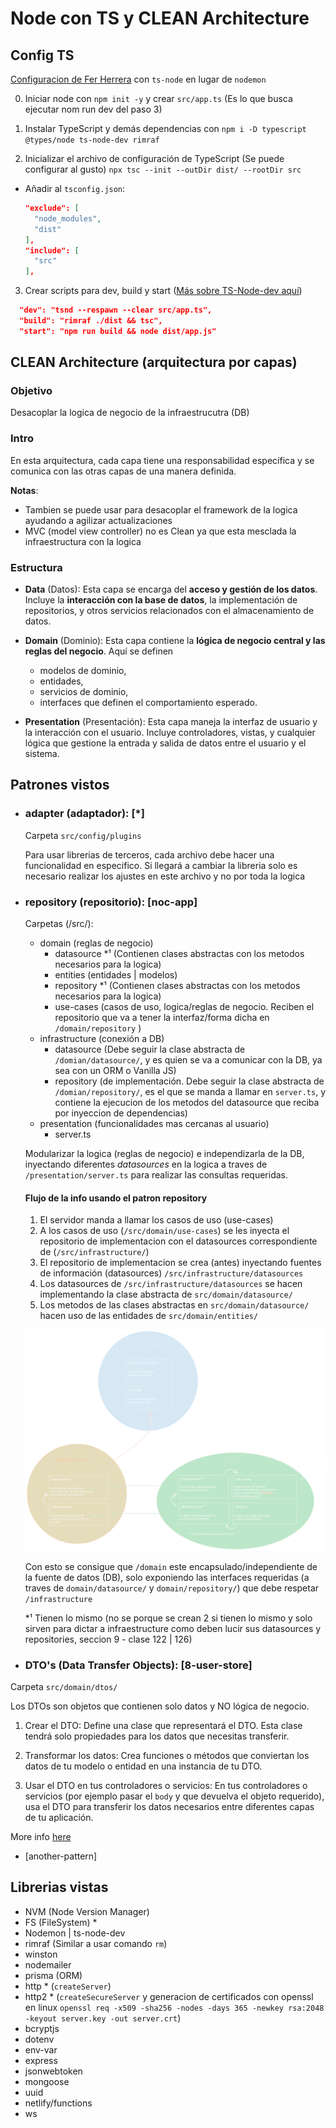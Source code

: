 # Node con TS y CLEAN Architecture


## Config TS
[Configuracion de Fer Herrera](https://gist.github.com/Klerith/3ba17e86dc4fabd8301a59699b9ffc0b) con `ts-node` en lugar de `nodemon`

0. Iniciar node con `npm init -y` y crear `src/app.ts` (Es lo que busca ejecutar nom run dev del paso 3)
  
1. Instalar TypeScript y demás dependencias con `npm i -D typescript @types/node ts-node-dev rimraf`
   
2. Inicializar el archivo de configuración de TypeScript (Se puede configurar al gusto) `npx tsc --init --outDir dist/ --rootDir src`
  - Añadir al `tsconfig.json`:
    ```json
    "exclude": [
      "node_modules",
      "dist"
    ],
    "include": [
      "src"
    ],
    ```
  
3. Crear scripts para dev, build y start ([Más sobre TS-Node-dev aquí](https://www.npmjs.com/package/ts-node-dev))
  ```json
    "dev": "tsnd --respawn --clear src/app.ts",
    "build": "rimraf ./dist && tsc",
    "start": "npm run build && node dist/app.js"
  ```



## CLEAN Architecture (arquitectura por capas)
### Objetivo 
Desacoplar la logica de negocio de la infraestrucutra (DB)

### Intro
En esta arquitectura, cada capa tiene una responsabilidad específica y se comunica con las otras capas de una manera definida.

**Notas**:
- Tambien se puede usar para desacoplar el framework de la logica ayudando a agilizar actualizaciones
- MVC (model view controller) no es Clean ya que esta mesclada la infraestructura con la logica


### Estructura
- **Data** (Datos): 
  Esta capa se encarga del **acceso y gestión de los datos**. Incluye la **interacción con la base de datos**, la implementación de repositorios, y otros servicios relacionados con el almacenamiento de datos.

- **Domain** (Dominio): 
  Esta capa contiene la **lógica de negocio central y las reglas del negocio**. Aquí se definen 
  - modelos de dominio, 
  - entidades, 
  - servicios de dominio,  
  - interfaces 
  que definen el comportamiento esperado.

- **Presentation** (Presentación): 
  Esta capa maneja la interfaz de usuario y la interacción con el usuario. Incluye controladores, vistas, y cualquier lógica que gestione la entrada y salida de datos entre el usuario y el sistema.



## Patrones vistos
- ### adapter (adaptador):    [*]
  Carpeta `src/config/plugins`

  Para usar librerias de terceros, cada archivo debe hacer una funcionalidad en especifico.
  Si llegará a cambiar la libreria solo es necesario realizar los ajustes en este archivo y no por toda la logica
  

- ### repository (repositorio):  [noc-app]
  Carpetas (/src/):
    - domain (reglas de negocio)
      - datasource *¹  (Contienen clases abstractas con los metodos necesarios para la logica)
      - entities (entidades | modelos)
      - repository *¹  (Contienen clases abstractas con los metodos necesarios para la logica)
      - use-cases (casos de uso, logica/reglas de negocio. Reciben el repositorio que va a tener la interfaz/forma dicha en `/domain/repository` ) 
    - infrastructure (conexión a DB)
      - datasource (Debe seguir la  clase abstracta de `/domian/datasource/`, y es quien se va a comunicar con la DB, ya sea con un ORM o Vanilla JS)
      - repository (de implementación. Debe seguir la clase abstracta de `/domian/repository/`, es el que se manda a llamar en `server.ts`, y contiene la ejecucion de los metodos del datasource que reciba por inyeccion de dependencias)
    - presentation (funcionalidades mas cercanas al usuario)
      - server.ts
  
  Modularizar la logica (reglas de negocio) e independizarla de la DB, inyectando diferentes *datasources* en la logica a traves de `/presentation/server.ts` para realizar las consultas requeridas.

  #### Flujo de la info usando el patron repository
  1. El servidor manda a llamar los casos de uso (use-cases)
  2. A los casos de uso (`/src/domain/use-cases`) se les inyecta el repositorio de implementacion con el datasources correspondiente de (`/src/infrastructure/`)
  3. El repositorio de implementacion se crea (antes) inyectando fuentes de información (datasources) `/src/infrastructure/datasources`
  4. Los datasources de `/src/infrastructure/datasources` se hacen implementando la clase abstracta de `src/domain/datasource/`
  5. Los metodos de las clases abstractas en `src/domain/datasource/` hacen uso de las entidades de `src/domain/entities/`
  
  ![patron-repository-diagrama](./doc/images/patron-repository-diagrama.svg)
  
  Con esto se consigue que `/domain` este encapsulado/independiente de la fuente de datos (DB), solo exponiendo las interfaces requeridas (a traves de `domain/datasource/` y `domain/repository/`) que debe respetar `/infrastructure` 

  *¹ Tienen lo mismo (no se porque se crean 2 si tienen lo mismo y solo sirven para dictar a infraestructure como deben lucir sus datasources y repositories, seccion 9 - clase 122 | 126)


-  ### DTO's (Data Transfer Objects):    [8-user-store]
  Carpeta `src/domain/dtos/`

  Los DTOs son objetos que contienen solo datos y NO lógica de negocio. 
  1. Crear el DTO:
  Define una clase que representará el DTO. Esta clase tendrá solo propiedades para los datos que necesitas transferir.

  2. Transformar los datos:
  Crea funciones o métodos que conviertan los datos de tu modelo o entidad en una instancia de tu DTO.

  3. Usar el DTO en tus controladores o servicios:
  En tus controladores o servicios (por ejemplo pasar el `body` y que devuelva el objeto requerido), usa el DTO para transferir los datos necesarios entre diferentes capas de tu aplicación.

  More info [here](https://chatgpt.com/share/d554c1d2-f901-47af-b93f-59fdc17fc7b0)


-  [another-pattern]
  


## Librerias vistas
- NVM (Node Version Manager)
- FS (FileSystem) *
- Nodemon | ts-node-dev 
- rimraf (Similar a usar comando `rm`)
- winston
- nodemailer
- prisma (ORM)
- http * (`createServer`)
- http2 * (`createSecureServer` y generacion de certificados con openssl en linux `openssl req -x509 -sha256 -nodes -days 365 -newkey rsa:2048 -keyout server.key -out server.crt`) 
- bcryptjs
- dotenv
- env-var
- express
- jsonwebtoken
- mongoose
- uuid
- netlify/functions
- ws
